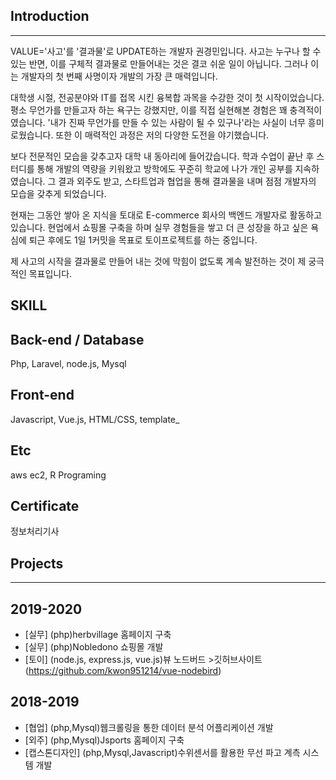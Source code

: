 ## Introduction
---
VALUE='사고'를 '결과물'로 UPDATE하는 개발자 권경민입니다.
사고는 누구나 할 수 있는 반면, 이를 구체적 결과물로 만들어내는 것은 결코 쉬운 일이 아닙니다. 그러나 이는 개발자의 첫 번째 사명이자 개발의 가장 큰 매력입니다. 

대학생 시절, 전공분야와 IT를 접목 시킨 융복합 과목을 수강한 것이 첫 시작이었습니다.
평소 무언가를 만들고자 하는 욕구는 강했지만, 이를 직접 실현해본 경험은 꽤 충격적이였습니다. '내가 진짜 무언가를 만들 수 있는 사람이 될 수 있구나'라는 사실이 너무 흥미로웠습니다. 또한 이 매력적인 과정은 저의 다양한 도전을 야기했습니다.

보다 전문적인 모습을 갖추고자 대학 내 동아리에 들어갔습니다. 학과 수업이 끝난 후 스터디를 통해 개발의 역량을 키워왔고 방학에도 꾸준히 학교에 나가 개인 공부를 지속하였습니다.
그 결과 외주도 받고, 스타트업과 협업을 통해 결과물을 내며 점점 개발자의 모습을 갖추게 되었습니다.

현재는 그동안 쌓아 온 지식을 토대로  E-commerce 회사의 백엔드 개발자로 활동하고 있습니다. 현업에서 쇼핑몰 구축을 하며 실무 경험들을 쌓고 더 큰 성장을 하고 싶은 욕심에 퇴근 후에도 1일 1커밋을 목표로 토이프로젝트를 하는 중입니다.

제 사고의 시작을 결과물로 만들어 내는 것에 막힘이 없도록 계속 발전하는 것이 제 궁극적인 목표입니다.

## SKILL

## Back-end / Database
Php, Laravel, node.js, Mysql

## Front-end
Javascript, Vue.js, HTML/CSS, template_

## Etc
aws ec2, R Programing

## Certificate
정보처리기사

## Projects
---
## 2019-2020

- [실무] (php)herbvillage 홈페이지 구축
- [실무] (php)Nobledono 쇼핑몰 개발
- [토이] (node.js, express.js, vue.js)뷰 노드버드 >깃허브사이트(https://github.com/kwon951214/vue-nodebird)

## 2018-2019

- [협업] (php,Mysql)웹크롤링을 통한 데이터 분석 어플리케이션 개발
- [외주] (php,Mysql)Jsports 홈페이지 구축
- [캡스톤디자인] (php,Mysql,Javascript)수위센서를 활용한 무선 파고 계측 시스템 개발
